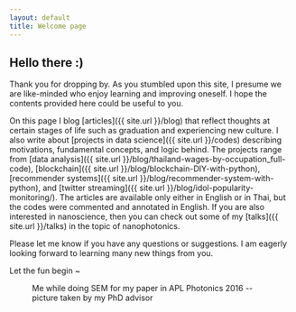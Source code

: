 ```yaml
---
layout: default
title: Welcome page
---
```


## Hello there :)

Thank you for dropping by. As you stumbled upon this site, I presume we are like-minded who enjoy learning and improving oneself. I hope the contents provided here could be useful to you.

On this page I blog [articles]({{ site.url }}/blog) that reflect thoughts at certain stages of life such as graduation and experiencing new culture. I also write about [projects in data science]({{ site.url }}/codes) describing motivations, fundamental concepts, and logic behind. The projects range from [data analysis]({{ site.url }}/blog/thailand-wages-by-occupation_full-code), [blockchain]({{ site.url }}/blog/blockchain-DIY-with-python), [recommender systems]({{ site.url }}/blog/recommender-system-with-python), and [twitter streaming]({{ site.url }}/blog/idol-popularity-monitoring/). The articles are available only either in English or in Thai, but the codes were commented and annotated in English. If you are also interested in nanoscience, then you can check out some of my [talks]({{ site.url }}/talks) in the topic of nanophotonics.

Please let me know if you have any questions or suggestions. I am eagerly looking forward to learning many new things from you.

Let the fun begin ~

<figure>
	<img src="{{ '/assets/img/Me_doing_SEM.png' | prepend: site.baseurl }}" alt="">
	<figcaption>Me while doing SEM for my paper in APL Photonics 2016 -- picture taken by my PhD advisor</figcaption>
</figure>
